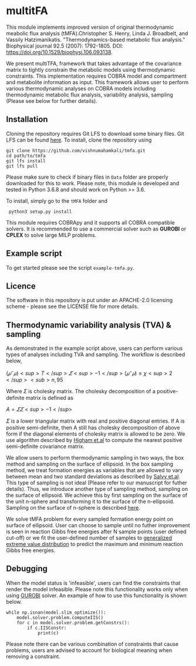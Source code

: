 # multitFA

This module implements improved version of original thermodynamic meabolic flux
analysis (tMFA).Christopher S. Henry, Linda J. Broadbelt, and Vassily
Hatzimanikatis. "Thermodynamics-based metabolic flux analysis." Biophysical
journal 92.5 (2007): 1792-1805. DOI:
https://doi.org/10.1529/biophysj.106.093138.

We present multiTFA, framework that takes advantage of the covariance matrix to
tightly constrain the metabolic models using thermodynamic constraints. This
implementation requires COBRA model and compartment and metabolite information
as input. This framework allows user to perform various thermodynamic analyses
on COBRA models including thermodynamic metabolic flux analysis, variability
analysis, sampling (Please see below for further details). 

## Installation

Cloning the repository requires Git LFS to download some binary files. Git LFS
can be found [here](https://git-lfs.github.com/). To install, clone the
repository using

```
git clone https://github.com/vishnumahamkali/tmfa.git
cd path/to/tmfa
git lfs install
git lfs pull
```
Please make sure to check if binary files in `Data` folder are properly
downloaded for this to work. Please note, this module is developed and tested in
Python 3.6.8 and should work on Python >= 3.6.

To install, simply go to the `tMFA` folder and

```
 python3 setup.py install
```
This module requires COBRApy and it supports all COBRA compatible solvers. It is
recommended to use a commercial solver such as **GUROBI** or **CPLEX** to solve
large MILP problems.

## Example script

To get started please see the script `example-tmfa.py`.

## Licence

The software in this repository is put under an APACHE-2.0 licensing scheme - please see the LICENSE file for more details.

## Thermodynamic variability analysis (TVA) & sampling

As demonstrated in the example script above, users can perform various types of analyses including TVA and sampling. The workflow is described below,


$(𝜇^−𝜇)<sup>T</sup> 𝛴<sup>−1</sup> (𝜇^−𝜇) ≤ \chi<sup>2</sup><sub>n,95%</sub>$

Where 𝛴 is cholesky matrix. The cholesky decomposition of a positive-definite matrix is defined as


$A = 𝛴 𝛴<sup>-1</sup>$

𝛴 is a lower triangular matrix with real and positive diagonal entries. If A is positive semi-definite, then A still has cholesky decomposition of above form if the diagonal elements of cholesky matrix is allowed to be zero. We use algorithm described by [Higham et.al](https://doi.org/10.1016/0024-3795(88)90223-6) to compute the nearest positive semi-definite covariance matrix. 

We allow users to perform thermodynamic sampling in two ways, the box method and sampling on the surface of ellipsoid. In the box sampling method, we treat formation energies as variables that are allowed to vary between mean and two standard deviations as described by [Salvy et.al](https://doi.org/10.1093/bioinformatics/bty499). This type of sampling is not ideal (Please refer to our manuscript for futher details). Thus, we introduce another type of sampling method, sampling on the surface of ellipsoid. We achieve this by first sampling on the surface of the unit n-sphere and transforming it to the surface of the n-ellipsoid. Sampling on the surface of n-sphere is described [here](https://mathworld.wolfram.com/HyperspherePointPicking.html). 

We solve tMFA problem for every sampled formation energy point on surface of ellipsoid. User can choose to sample until no futher improvement is seen in reaction Gibbs free energies after N sample points (user defined cut-off) or we fit the user-defined number of samples to [generalized extreme value distribution](https://docs.scipy.org/doc/scipy/reference/generated/scipy.stats.genextreme.html) to predict the maximum and minimum reaction Gibbs free energies. 

## Debugging

When the model status is 'infeasible', users can find the constraints that
render the model infeasible. Please note this functionality works only when
using [GUROBI](https://www.gurobi.com) solver. An example of how to use this
functionality is shown below.

```
while np.isnan(model.slim_optimize()):
	model.solver.problem.computeIIS()
	for c in model.solver.problem.getConstrs():
		if c.IISConstr:
            print(c)
```

Please note there can be various combination of constraints that cause problems,
users are advised to account for biological meaning when removing a constraint. 
